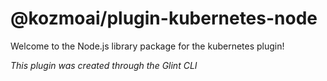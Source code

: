 # @kozmoai/plugin-kubernetes-node

Welcome to the Node.js library package for the kubernetes plugin!

_This plugin was created through the Glint CLI_
